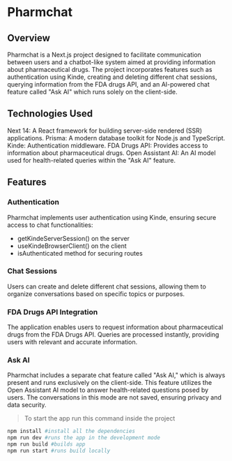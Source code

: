 # Pharmchat

## Overview
Pharmchat is a Next.js project designed to facilitate communication between users and a chatbot-like system aimed at providing information about pharmaceutical drugs. The project incorporates features such as authentication using Kinde, creating and deleting different chat sessions, querying information from the FDA drugs API, and an AI-powered chat feature called "Ask AI" which runs solely on the client-side.

## Technologies Used
Next 14: A React framework for building server-side rendered (SSR) applications.
Prisma: A modern database toolkit for Node.js and TypeScript.
Kinde: Authentication middleware.
FDA Drugs API: Provides access to information about pharmaceutical drugs.
Open Assistant AI: An AI model used for health-related queries within the "Ask AI" feature.
## Features
### Authentication
Pharmchat implements user authentication using Kinde, ensuring secure access to chat functionalities:
- getKindeServerSession() on the server
- useKindeBrowserClient() on the client
- isAuthenticated method for securing routes 

### Chat Sessions
Users can create and delete different chat sessions, allowing them to organize conversations based on specific topics or purposes.

### FDA Drugs API Integration
The application enables users to request information about pharmaceutical drugs from the FDA Drugs API. Queries are processed instantly, providing users with relevant and accurate information.

### Ask AI
Pharmchat includes a separate chat feature called "Ask AI," which is always present and runs exclusively on the client-side. This feature utilizes the Open Assistant AI model to answer health-related questions posed by users. The conversations in this mode are not saved, ensuring privacy and data security.

> To start the app run this command inside the project

```bash
npm install #install all the dependencies
npm run dev #runs the app in the development mode
npm run build #builds app
npm run start #runs build locally
```
